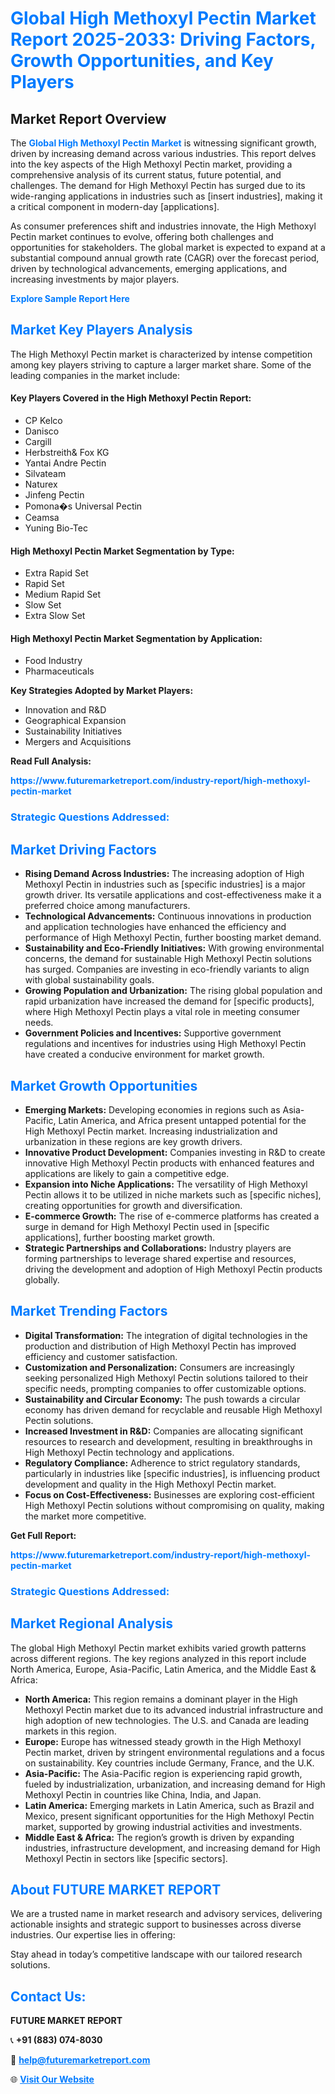 <h1 style="color: #007BFF;">Global High Methoxyl Pectin Market Report 2025-2033: Driving Factors, Growth Opportunities, and Key Players</h1>

<section id="overview">
<h2>Market Report Overview</h2>
<p>The <a href="https://www.futuremarketreport.com/industry-report/high-methoxyl-pectin-market" style="color: #007BFF; text-decoration: none;"><strong>Global High Methoxyl Pectin Market</strong></a> is witnessing significant growth, driven by increasing demand across various industries. This report delves into the key aspects of the High Methoxyl Pectin market, providing a comprehensive analysis of its current status, future potential, and challenges. The demand for High Methoxyl Pectin has surged due to its wide-ranging applications in industries such as [insert industries], making it a critical component in modern-day [applications].</p>
<p>As consumer preferences shift and industries innovate, the High Methoxyl Pectin market continues to evolve, offering both challenges and opportunities for stakeholders. The global market is expected to expand at a substantial compound annual growth rate (CAGR) over the forecast period, driven by technological advancements, emerging applications, and increasing investments by major players.</p>
</section>

<section id="overview">
<p><a href="https://www.futuremarketreport.com/request-sample/reportId=88205" style="color: #007BFF; text-decoration: none;"><strong>Explore Sample Report Here</strong></a></p>
</section>

<section id="key-players">
<h2 style="color: #007BFF;">Market Key Players Analysis</h2>
<p>The High Methoxyl Pectin market is characterized by intense competition among key players striving to capture a larger market share. Some of the leading companies in the market include:</p>
<h4>Key Players Covered in the High Methoxyl Pectin Report:</h4>
<ul><li>CP Kelco</li><li>Danisco</li><li>Cargill</li><li>Herbstreith&amp; Fox KG</li><li>Yantai Andre Pectin</li><li>Silvateam</li><li>Naturex</li><li>Jinfeng Pectin</li><li>Pomona�s Universal Pectin</li><li>Ceamsa</li><li>Yuning Bio-Tec</li></ul>
<h4>High Methoxyl Pectin Market Segmentation by Type:</h4>
<ul><li>Extra Rapid Set</li><li>Rapid Set</li><li>Medium Rapid Set</li><li>Slow Set</li><li>Extra Slow Set</li></ul>

<h4>High Methoxyl Pectin Market Segmentation by Application:</h4>
<ul><li>Food Industry</li><li>Pharmaceuticals</li></ul>
<p><strong>Key Strategies Adopted by Market Players:</strong></p>
<ul>
<li>Innovation and R&D</li>
<li>Geographical Expansion</li>
<li>Sustainability Initiatives</li>
<li>Mergers and Acquisitions</li>
</ul>
</section>

<section>
<p><strong>Read Full Analysis: </strong></p><a href="https://www.futuremarketreport.com/industry-report/high-methoxyl-pectin-market" style="color: #007BFF; text-decoration: none;"><strong>https://www.futuremarketreport.com/industry-report/high-methoxyl-pectin-market</strong></a>
<h3 style="color: #007BFF;">Strategic Questions Addressed:</h3>
</section>

<section id="driving-factors">
<h2 style="color: #007BFF;">Market Driving Factors</h2>
<ul>
<li><strong>Rising Demand Across Industries:</strong> The increasing adoption of High Methoxyl Pectin in industries such as [specific industries] is a major growth driver. Its versatile applications and cost-effectiveness make it a preferred choice among manufacturers.</li>
<li><strong>Technological Advancements:</strong> Continuous innovations in production and application technologies have enhanced the efficiency and performance of High Methoxyl Pectin, further boosting market demand.</li>
<li><strong>Sustainability and Eco-Friendly Initiatives:</strong> With growing environmental concerns, the demand for sustainable High Methoxyl Pectin solutions has surged. Companies are investing in eco-friendly variants to align with global sustainability goals.</li>
<li><strong>Growing Population and Urbanization:</strong> The rising global population and rapid urbanization have increased the demand for [specific products], where High Methoxyl Pectin plays a vital role in meeting consumer needs.</li>
<li><strong>Government Policies and Incentives:</strong> Supportive government regulations and incentives for industries using High Methoxyl Pectin have created a conducive environment for market growth.</li>
</ul>
</section>

<section id="growth-opportunities">
<h2 style="color: #007BFF;">Market Growth Opportunities</h2>
<ul>
<li><strong>Emerging Markets:</strong> Developing economies in regions such as Asia-Pacific, Latin America, and Africa present untapped potential for the High Methoxyl Pectin market. Increasing industrialization and urbanization in these regions are key growth drivers.</li>
<li><strong>Innovative Product Development:</strong> Companies investing in R&D to create innovative High Methoxyl Pectin products with enhanced features and applications are likely to gain a competitive edge.</li>
<li><strong>Expansion into Niche Applications:</strong> The versatility of High Methoxyl Pectin allows it to be utilized in niche markets such as [specific niches], creating opportunities for growth and diversification.</li>
<li><strong>E-commerce Growth:</strong> The rise of e-commerce platforms has created a surge in demand for High Methoxyl Pectin used in [specific applications], further boosting market growth.</li>
<li><strong>Strategic Partnerships and Collaborations:</strong> Industry players are forming partnerships to leverage shared expertise and resources, driving the development and adoption of High Methoxyl Pectin products globally.</li>
</ul>
</section>

<section id="trending-factors">
<h2 style="color: #007BFF;">Market Trending Factors</h2>
<ul>
<li><strong>Digital Transformation:</strong> The integration of digital technologies in the production and distribution of High Methoxyl Pectin has improved efficiency and customer satisfaction.</li>
<li><strong>Customization and Personalization:</strong> Consumers are increasingly seeking personalized High Methoxyl Pectin solutions tailored to their specific needs, prompting companies to offer customizable options.</li>
<li><strong>Sustainability and Circular Economy:</strong> The push towards a circular economy has driven demand for recyclable and reusable High Methoxyl Pectin solutions.</li>
<li><strong>Increased Investment in R&D:</strong> Companies are allocating significant resources to research and development, resulting in breakthroughs in High Methoxyl Pectin technology and applications.</li>
<li><strong>Regulatory Compliance:</strong> Adherence to strict regulatory standards, particularly in industries like [specific industries], is influencing product development and quality in the High Methoxyl Pectin market.</li>
<li><strong>Focus on Cost-Effectiveness:</strong> Businesses are exploring cost-efficient High Methoxyl Pectin solutions without compromising on quality, making the market more competitive.</li>
</ul>
</section>

<section>
<p><strong>Get Full Report: </strong></p><a href="https://www.futuremarketreport.com/industry-report/high-methoxyl-pectin-market" style="color: #007BFF; text-decoration: none;"><strong>https://www.futuremarketreport.com/industry-report/high-methoxyl-pectin-market</strong></a>
<h3 style="color: #007BFF;">Strategic Questions Addressed:</h3>
</section>


<section id="regional-analysis">
<h2 style="color: #007BFF;">Market Regional Analysis</h2>
<p>The global High Methoxyl Pectin market exhibits varied growth patterns across different regions. The key regions analyzed in this report include North America, Europe, Asia-Pacific, Latin America, and the Middle East & Africa:</p>
<ul>
<li><strong>North America:</strong> This region remains a dominant player in the High Methoxyl Pectin market due to its advanced industrial infrastructure and high adoption of new technologies. The U.S. and Canada are leading markets in this region.</li>
<li><strong>Europe:</strong> Europe has witnessed steady growth in the High Methoxyl Pectin market, driven by stringent environmental regulations and a focus on sustainability. Key countries include Germany, France, and the U.K.</li>
<li><strong>Asia-Pacific:</strong> The Asia-Pacific region is experiencing rapid growth, fueled by industrialization, urbanization, and increasing demand for High Methoxyl Pectin in countries like China, India, and Japan.</li>
<li><strong>Latin America:</strong> Emerging markets in Latin America, such as Brazil and Mexico, present significant opportunities for the High Methoxyl Pectin market, supported by growing industrial activities and investments.</li>
<li><strong>Middle East & Africa:</strong> The region’s growth is driven by expanding industries, infrastructure development, and increasing demand for High Methoxyl Pectin in sectors like [specific sectors].</li>
</ul>
</section>

<footer>
<h2 style="color: #007BFF;">About FUTURE MARKET REPORT</h2>
<p>We are a trusted name in market research and advisory services, delivering actionable insights and strategic support to businesses across diverse industries. Our expertise lies in offering:</p>

<p>Stay ahead in today’s competitive landscape with our tailored research solutions.</p>

<h2 style="color: #007BFF;">Contact Us:</h2>
<p><strong>FUTURE MARKET REPORT</strong></p>
<p>📞 <strong>+91 (883) 074-8030</strong></p>
<p>📧 <strong><a href="mailto:help@futuremarketreport.com" style="color: #007BFF;">help@futuremarketreport.com</a></strong></p>
<p>🌐 <strong><a href="https://www.futuremarketreport.com/" style="color: #007BFF;">Visit Our Website</a></strong></p>
</footer>